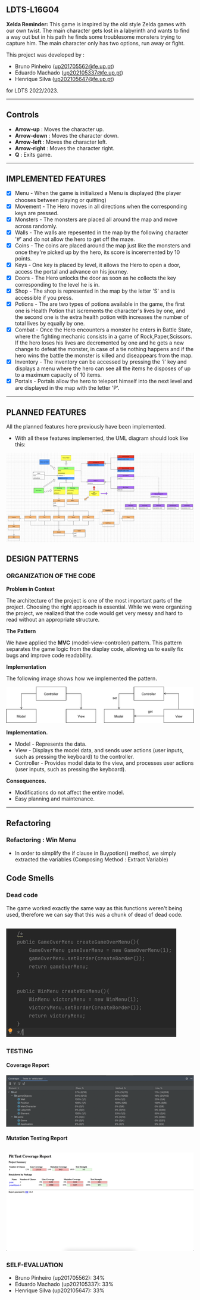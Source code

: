 ## LDTS-L16G04  <XELDA>

**Xelda Reminder:** This game is inspired by the old style Zelda games with our own twist.
The main character gets lost in a labyrinth and wants to find a way out but in his path he finds some troublesome monsters trying to capture him. 
The main character only has two options, run away or fight.


This project was developed by :
- Bruno Pinheiro (up201705562@fe.up.pt)
- Eduardo Machado (up202105337@fe.up.pt) 
- Henrique Silva (up202105647@fe.up.pt) 

for LDTS 2022/2023.

---
## Controls
- **Arrow-up** : Moves the character up.
- **Arrow-down** : Moves the character down.
- **Arrow-left** : Moves the character left.
- **Arrow-right** : Moves the character right.
- **Q** : Exits game.

---

## IMPLEMENTED FEATURES
- [x] Menu - When the game is initialized a Menu is displayed (the player chooses between playing or quitting)
- [x] Movement - The Hero moves in all directions when the corresponding keys are pressed.
- [x] Monsters - The monsters are placed all around the map and move across randomly.
- [x] Walls - The walls are repesented in the map by the following character '#' and do not allow the hero to get off the maze.
- [x] Coins - The coins are placed around the map just like the monsters and once they're picked up by the hero,
  its score is inceremented by 10 points.
- [x] Keys - One key is placed by level, it allows the Hero to open a door, access the portal and advance on his journey.
- [x] Doors - The Hero unlocks the door as soon as he collects the key corresponding to the level he is in.
- [x] Shop - The shop is represented in the map by the letter 'S' and is accessible if you press.
- [x] Potions - The are two types of potions available in the game, the first one is Health Potion that iscrements the character's lives by one,
  and the second one is the extra health potion with increases the number of total lives by equally by one.
- [x] Combat - Once the Hero encounters a monster he enters in Battle State, where the fighting mechanic consists
  in a game of Rock,Paper,Scissors. If the hero loses his lives are decremented by one and he gets a new change to
  defeat the monster, in case of a tie nothing happens and if the hero wins the battle the monster is killed and diseappears from the map.
- [x] Inventory - The inventory can be accessed by pressing the 'i' key and displays a menu where the hero can see all the items
  he disposes of up to a maximum capacity of 10 items.
- [x] Portals - Portals allow the hero to teleport himself into the next level and are displayed in the map with the letter 'P'.

---

## PLANNED FEATURES

All the planned features here previously have been implemented.

- With all these features implemented, the UML diagram should look like this:

![img](images/UML.png)

## DESIGN PATTERNS

### ORGANIZATION OF THE CODE

**Problem in Context**

The architecture of the project is one of the most important parts of the project. Choosing the right approach is essential.
While we were organizing the project, we realized that the code would get very messy and hard to read without an appropriate structure.

**The Pattern**

We have applied the **MVC** (model-view-controller) pattern. This pattern separates the game logic from the display code, allowing us to easily fix bugs and improve code readability.

**Implementation**

The following image shows how we implemented the pattern.

![](images/mvc.svg)

**Implementation.**
- Model - Represents the data.
- View - Displays the model data, and sends user actions (user inputs, such as pressing the keyboard) to the controller.
- Controller - Provides model data to the view, and processes user actions (user inputs, such as pressing the keyboard).


**Consequences.**
- Modifications do not affect the entire model.
- Easy planning and maintenance.

------

## Refactoring
### Refactoring : Win Menu
- In order to simplify the if clause in Buypotion() method, we simply extracted the variables (Composing Method : Extract Variable)

## Code Smells
### Dead code
The game worked exactly the same way as this functions weren't being used, therefore we can say that this was a chunk of dead of dead code.

![](images/deadcode.png)
---
### TESTING

#### Coverage Report

![img](images/TestCoverage.png)

#### Mutation Testing Report

![img](images/PitTest.png)
---

### SELF-EVALUATION
- Bruno Pinheiro (up201705562): 34%
- Eduardo Machado (up202105337): 33%
- Henrique Silva (up202105647): 33%